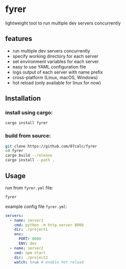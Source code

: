 # fyrer 

lightweight tool to run multiple dev servers concurrently


## features

- run multiple dev servers concurrently
- specify working directory for each server
- set environment variables for each server
- easy to use YAML configuration file
- logs output of each server with name prefix
- cross-platform (Linux, macOS, Windows)
- hot reload (only available for linux for now)

## Installation

### install using cargo:
  
```bash
cargo install fyrer
```

### build from source:

```bash
git clone https://github.com/07calc/fyrer
cd fyrer
cargo build --release
cargo install --path .
```

## Usage

run from `fyrer.yml` file:

```bash
fyrer
```

example config file `fyrer.yml`:

```yaml
servers:
  - name: server1
    cmd: python -m http.server 8000
    dir: ./project1
    env:
      PORT: 8000
      ENV: dev
  - name: server2
    cmd: npm start
    dir: ./project2
    watch: true # enable hot reload
```
